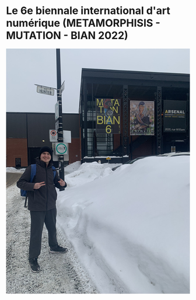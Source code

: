 # Le 6e biennale international d'art numérique (METAMORPHISIS - MUTATION - BIAN 2022)
![photo devant entrer](https://github.com/Ferylane/H23_V13_INSPIRATIONS_FERRANTELAMBERT/blob/main/BIAN/photo/photo_devant_entrer.png)
